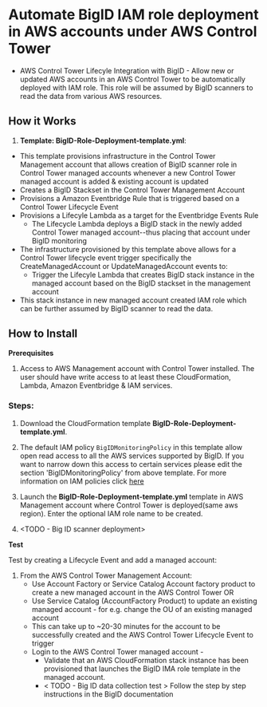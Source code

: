 
# Automate BigID IAM role deployment in AWS accounts under AWS Control Tower

* AWS Control Tower Lifecyle Integration with BigID - Allow new or updated AWS accounts in an AWS Control Tower to be automatically deployed with IAM role. This role will be assumed by BigID scanners to read the data from various AWS resources.

## How it Works

1. **Template: BigID-Role-Deployment-template.yml**:
 * This template provisions infrastructure in the Control Tower Management account that allows creation of BigID scanner role in Control Tower managed accounts whenever a new Control Tower managed account is added & existing account is updated
 * Creates a BigID Stackset in the Control Tower Management Account 
 * Provisions a Amazon Eventbridge Rule that is triggered based on a Control Tower Lifecycle Event
 * Provisions a Lifecyle Lambda as a target for the Eventbridge Events Rule
 	- The Lifecycle Lambda deploys a BigID stack in the newly added Control Tower managed account--thus placing that account under BigID monitoring
 * The infrastructure provisioned by this template above allows for a Control Tower lifecycle event trigger specifically the CreateManagedAccount or UpdateManagedAccount events to:
	- Trigger the Lifecyle Lambda that creates BigID stack instance in the managed account based on the BigID stackset in the management account
 * This stack instance in new managed account created IAM role which can be further assumed by BigID scanner to read the data.


## How to Install


**Prerequisites**
1. Access to AWS Management account with Control Tower installed. The user should have write access to at least these CloudFormation, Lambda, Amazon Eventbridge & IAM services.

### Steps: 
1. Download the CloudFormation template **BigID-Role-Deployment-template.yml**.
3. The default IAM policy `BigIDMonitoringPolicy` in this template allow open read access to all the AWS services supported by BigID. If you want to narrow down this access to certain services please edit the section 'BigIDMonitoringPolicy' from above template. For more information on IAM policies click [here](https://docs.aws.amazon.com/IAM/latest/UserGuide/access_policies_examples.html)
2. Launch the **BigID-Role-Deployment-template.yml** template in AWS Management account where Control Tower is deployed(same aws region). Enter the optional IAM role name to be created.

2. <TODO - Big ID scanner deployment>


**Test** 

Test by creating a Lifecycle Event and add a managed account:

1. From the AWS Control Tower Management Account:
    - Use Account Factory or Service Catalog Account factory product to create a new managed account in the AWS Control Tower OR
    - Use Service Catalog (AccountFactory Product) to update an existing managed account - for e.g. change the OU of an existing managed account
 	- This can take up to ~20-30 minutes for the account to be successfully created and the AWS Control Tower Lifecycle Event to trigger
 	- Login to the AWS Control Tower managed account - 
 		- Validate that an AWS CloudFormation stack instance has been provisioned that launches the BigID IMA role template in the managed account. 
 		- < TODO - Big ID data collection test > Follow the step by step instructions in the BigID documentation 